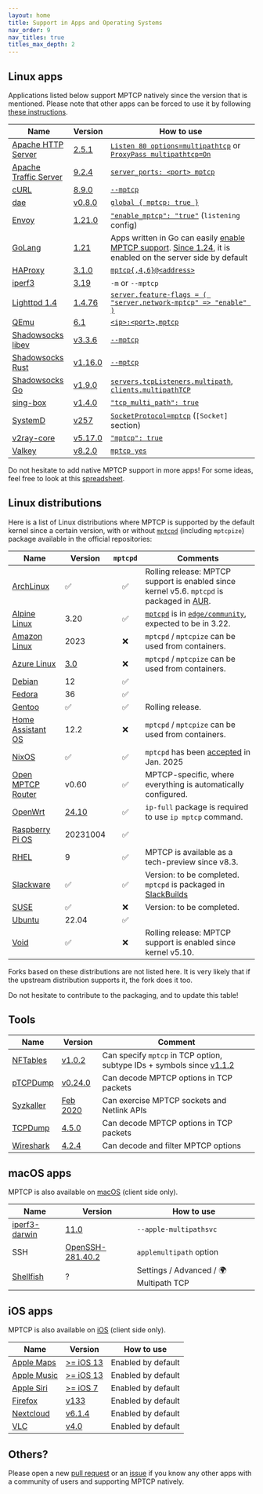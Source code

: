 ```yaml
---
layout: home
title: Support in Apps and Operating Systems
nav_order: 9
nav_titles: true
titles_max_depth: 2
---
```


## Linux apps

Applications listed below support MPTCP natively since the version that is
mentioned. Please note that other apps can be forced to use it by following
[these instructions](setup.html#force-applications-to-use-mptcp).

| Name | Version | How to use |
| --- | --- | --- |
| [Apache HTTP Server](https://httpd.apache.org) | [2.5.1](https://svn.apache.org/viewvc?view=revision&revision=1920586) | [`Listen 80 options=multipathtcp`](https://github.com/apache/httpd/pull/476/commits/0d56d533f4af) or [`ProxyPass multipathtcp=On`](https://github.com/apache/httpd/pull/476/commits/dfa6aec0dc74) |
| [Apache Traffic Server](https://trafficserver.apache.org/) | [9.2.4](https://github.com/apache/trafficserver/pull/10701) | [`server_ports: <port> mptcp`](https://docs.trafficserver.apache.org/en/latest/admin-guide/files/records.yaml.en.html) |
| [cURL](https://curl.se/) | [8.9.0](https://github.com/curl/curl/pull/13278) | [`--mptcp`](https://curl.se/docs/manpage.html) |
| [dae](https://github.com/daeuniverse/dae) | [v0.8.0](https://github.com/daeuniverse/dae/pull/601) | [`global { mptcp: true }`](https://github.com/daeuniverse/dae/blob/main/example.dae) |
| [Envoy](https://www.envoyproxy.io/) | [1.21.0](https://github.com/envoyproxy/envoy/pull/18780) | [`"enable_mptcp": "true"`](https://www.envoyproxy.io/docs/envoy/v1.21.6/api-v3/config/listener/v3/listener.proto#envoy-v3-api-field-config-listener-v3-listener-enable-mptcp) (`listening` config) |
| [GoLang](https://go.dev) | [1.21](https://github.com/golang/go/issues/56539) | Apps written in Go can easily [enable MPTCP support](implementation.html). [Since 1.24](https://go-review.googlesource.com/c/go/+/607715), it is enabled on the server side by default |
| [HAProxy](https://www.haproxy.org) | [3.1.0](https://git.haproxy.org/?p=haproxy.git;a=commit;h=20efb856e) | [`mptcp{,4,6}@<address>`](https://github.com/haproxy/haproxy/blob/master/examples/mptcp.cfg) |
| [iperf3](https://software.es.net/iperf/) | [3.19](https://github.com/esnet/iperf/pull/1661) | `-m` or `--mptcp` |
| [Lighttpd 1.4](https://www.lighttpd.net/) | [1.4.76](https://github.com/lighttpd/lighttpd1.4/pull/132) | [`server.feature-flags = ( "server.network-mptcp" => "enable" )`](https://redmine.lighttpd.net/projects/lighttpd/wiki/Server_feature-flagsDetails) |
| [QEmu](https://www.qemu.org/) | [6.1](https://lore.kernel.org/qemu-devel/20210421112834.107651-1-dgilbert@redhat.com/) | [`<ip>:<port>,mptcp`](https://www.qemu.org/docs/master/interop/qemu-qmp-ref.html#qapidoc-48) |
| [Shadowsocks libev](https://github.com/shadowsocks/shadowsocks-libev) | [v3.3.6](https://github.com/shadowsocks/shadowsocks-libev/pull/2902) | [`--mptcp`](https://github.com/shadowsocks/shadowsocks-libev) |
| [Shadowsocks Rust](https://github.com/shadowsocks/shadowsocks-rust) | [v1.16.0](https://github.com/shadowsocks/shadowsocks-rust/pull/1157) | [`--mptcp`](https://github.com/shadowsocks/shadowsocks-rust) |
| [Shadowsocks Go](https://github.com/database64128/shadowsocks-go) | [v1.9.0](https://github.com/database64128/shadowsocks-go/commit/49a094a3722a) | [`servers.tcpListeners.multipath`](https://github.com/database64128/shadowsocks-go/blob/673cc9217ef5/docs/config.json#L33), [`clients.multipathTCP`](https://github.com/database64128/shadowsocks-go/blob/673cc9217ef5/docs/config.json#L297) |
| [sing-box](https://sing-box.sagernet.org) | [v1.4.0](https://github.com/SagerNet/sing-box/commit/1019ecfdcfb7) | [`"tcp_multi_path": true`](https://sing-box.sagernet.org/configuration/shared/listen/#tcp_multi_path) |
| [SystemD](https://systemd.io/) | [v257](https://github.com/systemd/systemd/pull/32958) | [`SocketProtocol=mptcp`](https://www.freedesktop.org/software/systemd/man/latest/systemd.socket.html) (`[Socket]` section) |
| [v2ray-core](https://github.com/v2fly/v2ray-core) | [v5.17.0](https://github.com/v2fly/v2ray-core/pull/3109) | [`"mptcp": true`](https://www.v2fly.org/en_US/config/transport.html#sockoptobject) |
| [Valkey](https://valkey.io) | [v8.2.0](https://github.com/valkey-io/valkey/pull/1811) | [`mptcp yes`](https://github.com/valkey-io/valkey/commit/4a92db917858696120c9ef078b08f8e17c21125b#diff-dd9a6c95849b36490b9bae44e9f0d3dbcd7a93080cf2d5aee6d6033586ab8fa4R158) |

Do not hesitate to add native MPTCP support in more apps! For some ideas, feel
free to look at this [spreadsheet](https://docs.google.com/spreadsheets/d/1F2-v4Dhdn0rMyJZ3m5chyNiwg7oj0rpSR11GEykatJw/edit#gid=0).

## Linux distributions

Here is a list of Linux distributions where MPTCP is supported by the default
kernel since a certain version, with or without
[`mptcpd`](https://github.com/multipath-tcp/mptcpd) (including `mptcpize`)
package available in the official repositories:

| Name | Version | `mptcpd` | Comments |
| --- | --- | :---: | --- |
| [ArchLinux](https://archlinux.org) | ✅ | ✅ | Rolling release: MPTCP support is enabled since kernel v5.6. `mptcpd` is packaged in [AUR](https://aur.archlinux.org/packages/mptcpd). |
| [Alpine Linux](https://alpinelinux.org) | 3.20 | ✅ | [`mptcpd`](https://pkgs.alpinelinux.org/packages?name=mptcp*) is in [`edge/community`](https://gitlab.alpinelinux.org/alpine/aports/-/merge_requests/79478), expected to be in 3.22. |
| [Amazon Linux](https://aws.amazon.com/linux/amazon-linux-2023/) | 2023 | ❌ | `mptcpd` / `mptcpize` can be used from containers.  |
| [Azure Linux](https://github.com/microsoft/AzureLinux) | [3.0](https://github.com/microsoft/azurelinux/pull/10014) | ❌ | `mptcpd` / `mptcpize` can be used from containers. |
| [Debian](https://www.debian.org) | 12 | ✅ | |
| [Fedora](https://fedoraproject.org) | 36 | ✅ | |
| [Gentoo](https://www.gentoo.org) | ✅ | ✅ | Rolling release. |
| [Home Assistant OS](https://www.home-assistant.io) | 12.2 | ❌ | `mptcpd` / `mptcpize` can be used from containers. |
| [NixOS](https://nixos.org) | ✅ | ✅ | `mptcpd` has been [accepted](https://github.com/NixOS/nixpkgs/pull/355928) in Jan. 2025 |
| [Open MPTCP Router](https://www.openmptcprouter.com) | v0.60 | ✅ | MPTCP-specific, where everything is automatically configured. |
| [OpenWrt](https://openwrt.org) | [24.10](https://github.com/openwrt/openwrt/pull/16786) | ✅ | `ip-full` package is required to use `ip mptcp` command. |
| [Raspberry Pi OS](https://www.raspberrypi.com/software/) | 20231004 | ✅ | |
| [RHEL](https://www.redhat.com/en/technologies/linux-platforms/enterprise-linux) | 9 | ✅ | MPTCP is available as a tech-preview since v8.3. |
| [Slackware](http://www.slackware.com/) | ✅ | ✅ | Version: to be completed. `mptcpd` is packaged in [SlackBuilds](https://slackbuilds.org/repository/15.0/network/mptcpd/) |
| [SUSE](https://www.suse.com) | ✅ | ❌ | Version: to be completed. |
| [Ubuntu](https://ubuntu.com) | 22.04 | ✅ | |
| [Void](https://voidlinux.org) | ✅ | ❌ | Rolling release: MPTCP support is enabled since kernel v5.10. |

Forks based on these distributions are not listed here. It is very likely that
if the upstream distribution supports it, the fork does it too.

Do not hesitate to contribute to the packaging, and to update this table!

## Tools

| Name | Version | Comment |
| --- | --- | --- |
| [NFTables](https://wiki.nftables.org/wiki-nftables/index.php/Main_Page) | [v1.0.2](https://lore.kernel.org/netdev/YhO5Pn+6+dgAgSd9@salvia/) | Can specify `mptcp` in TCP option, subtype IDs + symbols since [v1.1.2](https://lore.kernel.org/netdev/Z_1KxMUDT0D8e6wH@calendula/) |
| [pTCPDump](https://github.com/mozillazg/ptcpdump) | [v0.24.0](https://github.com/mozillazg/ptcpdump/pull/152) | Can decode MPTCP options in TCP packets |
| [Syzkaller](https://github.com/google/syzkaller) | [Feb 2020](https://github.com/google/syzkaller/pull/1579) | Can exercise MPTCP sockets and Netlink APIs |
| [TCPDump](https://www.tcpdump.org/) | [4.5.0](https://github.com/the-tcpdump-group/tcpdump/commit/578dd316f3) | Can decode MPTCP options in TCP packets |
| [Wireshark](https://www.wireshark.org/) | [4.2.4](https://github.com/wireshark/wireshark/commit/3bc42dbf8e) | Can decode and filter MPTCP options |

## macOS apps

MPTCP is also available on [macOS](macOS.html) (client side only).

| Name | Version | How to use |
| --- | --- | --- |
| [iperf3-darwin](https://software.es.net/iperf/) | [11.0](https://developer.apple.com/documentation/foundation/nsurlsessionmultipathservicetype?language=objc) | `--apple-multipathsvc` |
| SSH | [OpenSSH-281.40.2](https://github.com/apple-oss-distributions/OpenSSH) | `applemultipath` option |
| [Shellfish](https://secureshellfish.app) | ? | Settings / Advanced / 🌍 Multipath TCP |

## iOS apps

MPTCP is also available on [iOS](macOS.html) (client side only).

| Name | Version | How to use |
| --- | --- | --- |
| [Apple Maps](https://www.apple.com/maps/) | [>= iOS 13](https://www.tessares.net/apple-pushes-multipath-tcp-further/) | Enabled by default |
| [Apple Music](https://www.apple.com/music/) | [>= iOS 13](https://www.tessares.net/apple-pushes-multipath-tcp-further/) | Enabled by default |
| [Apple Siri](https://www.apple.com/siri/) | [>= iOS 7](https://www.tessares.net/apples-mptcp-story-so-far/) | Enabled by default |
| [Firefox](https://www.mozilla.org/en-US/firefox/browsers/mobile/ios/) | [v133](https://github.com/mozilla-mobile/firefox-ios/pull/21480) | Enabled by default |
| [Nextcloud](https://nextcloud.com) | [v6.1.4](https://github.com/nextcloud/NextcloudKit/pull/85) | Enabled by default |
| [VLC](https://www.videolan.org/vlc/) | [v4.0](https://code.videolan.org/videolan/vlc-ios/-/commit/210c88b3e4e0dac0e4f2d18b3e3dfbe664693658) | Enabled by default |

## Others?

Please open a new [pull request](https://github.com/multipath-tcp/mptcp.dev/pulls)
or an [issue](https://github.com/multipath-tcp/mptcp.dev/issues) if you know any
other apps with a community of users and supporting MPTCP natively.
